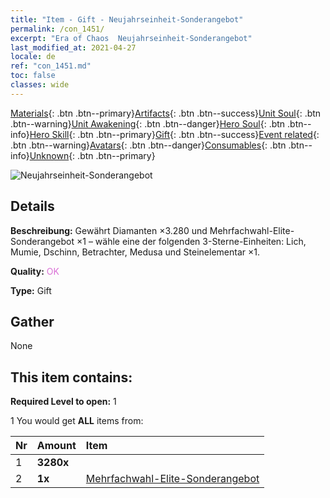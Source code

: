 ```yaml
---
title: "Item - Gift - Neujahrseinheit-Sonderangebot"
permalink: /con_1451/
excerpt: "Era of Chaos  Neujahrseinheit-Sonderangebot"
last_modified_at: 2021-04-27
locale: de
ref: "con_1451.md"
toc: false
classes: wide
---
```

 [Materials](/ItemsDE/){: .btn .btn--primary}[Artifacts](/ItemsDE/Artifacts/){: .btn .btn--success}[Unit Soul](/ItemsDE/UnitSoul/){: .btn .btn--warning}[Unit Awakening](/ItemsDE/UnitAwakening/){: .btn .btn--danger}[Hero Soul](/ItemsDE/HeroSoul/){: .btn .btn--info}[Hero Skill](/ItemsDE/HeroSkill/){: .btn .btn--primary}[Gift](/ItemsDE/Gift/){: .btn .btn--success}[Event related](/ItemsDE/Events/){: .btn .btn--warning}[Avatars](/ItemsDE/Avatars/){: .btn .btn--danger}[Consumables](/ItemsDE/Consumables/){: .btn .btn--info}[Unknown](/ItemsDE/Unknown/){: .btn .btn--primary}

 ![Neujahrseinheit-Sonderangebot](/images/t/i_907065.png)

## Details
 **Beschreibung:** Gewährt Diamanten ×3.280 und Mehrfachwahl-Elite-Sonderangebot ×1 – wähle eine der folgenden 3-Sterne-Einheiten: Lich, Mumie, Dschinn, Betrachter, Medusa und Steinelementar ×1.

 **Quality:** <span style="color: #DA70D6">OK</span>

 **Type:** Gift

## Gather

  None

## This item contains:

 **Required Level to open:** 1

 1 You would get **ALL** items  from:

  | Nr | Amount |     Item    |
  |:---|:-------|:------------|
  | 1 |  **3280x** | <i class="fas fa-gem"/> |  | 
  | 2 |  **1x** | [Mehrfachwahl-Elite-Sonderangebot](/ItemsDE/con_1452/) |  | 
